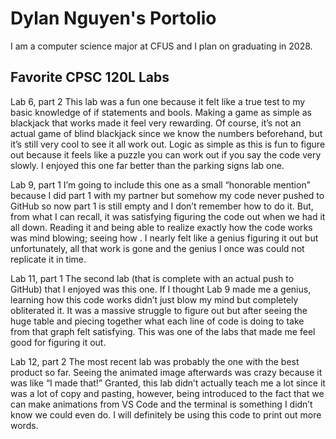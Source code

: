 # Dylan Nguyen's Portolio

I am a computer science major at CFUS and I plan on graduating in 2028.

## Favorite CPSC 120L Labs

Lab 6, part 2
This lab was a fun one because it felt like a true test to my basic knowledge of if statements and bools. Making a game as simple as blackjack that works made it feel very rewarding. Of course, it’s not an actual game of blind blackjack since we know the numbers beforehand, but it’s still very cool to see it all work out. Logic as simple as this is fun to figure out because it feels like a puzzle you can work out if you say the code very slowly. I enjoyed this one far better than the parking signs lab one.

Lab 9, part 1
I’m going to include this one as a small “honorable mention” because I did part 1 with my partner but somehow my code never pushed to GitHub so now part 1 is still empty and I don’t remember how to do it. But, from what I can recall, it was satisfying figuring the code out when we had it all down. Reading it and being able to realize exactly how the code works was mind blowing; seeing how . I nearly felt like a genius figuring it out but unfortunately, all that work is gone and the genius I once was could not replicate it in time.

Lab 11, part 1
The second lab (that is complete with an actual push to GitHub) that I enjoyed was this one. If I thought Lab 9 made me a genius, learning how this code works didn’t just blow my mind but completely obliterated it. It was a massive struggle to figure out but after seeing the huge table and piecing together what each line of code is doing to take from that graph felt satisfying. This was one of the labs that made me feel good for figuring it out.

Lab 12, part 2
The most recent lab was probably the one with the best product so far. Seeing the animated image afterwards was crazy because it was like “I made that!” Granted, this lab didn’t actually teach me a lot since it was a lot of copy and pasting, however, being introduced to the fact that we can make animations from VS Code and the terminal is something I didn’t know we could even do. I will definitely be using this code to print out more words.